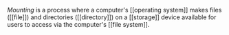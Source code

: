 *Mounting* is a process where a computer's [[operating system]] makes files ([[file]]) and directories ([[directory]]) on a [[storage]] device available for users to access via the computer's [[file system]]. 

